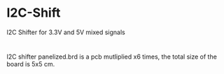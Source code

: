 # I2C-Shift
I2C Shifter for 3.3V and 5V mixed signals
#
I2C shifter panelized.brd is a pcb mutliplied x6 times, the total size of the board is 5x5 cm.
